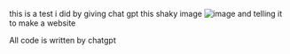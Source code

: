 this is a test i did by giving chat gpt this shaky image
![image](https://github.com/user-attachments/assets/768c6a4f-e4f0-4ae8-923b-60cf8e58f0a3)
and telling it to make a website

All code is written by chatgpt
